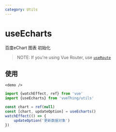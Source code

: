 ```yaml
---
category: Utils
---
```


# useEcharts

百度eChart 图表 初始化

> NOTE: If you're using Vue Router, use [`useRoute`](https://router.vuejs.org/guide/advanced/composition-api.html)

## 使用
```demo
<demo />
```

```js
import {watchEffect, ref} from 'vue'
import {useEcharts} from 'vueThing/utils'

const chart = ref(null)
const [chart, updateOption] = useEcharts()
watchEffect(() => {
    updateOption('更新数据对象')
})
```

